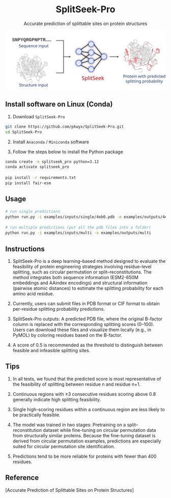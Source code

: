 <h1 align="center">SplitSeek-Pro</h1>
<p align="center">Accurate prediction of splittable sites on protein structures</p>

![SplitSeek-Pro](figures/SplitSeek.svg)

## Install software on Linux (Conda)

1. Download `SplitSeek-Pro`

```bash
git clone https://github.com/pkwyx/SplitSeek-Pro.git
cd SplitSeek-Pro
```

2. Install `Anaconda` / `Miniconda` software

3. Follow the steps below to install the Python package

```bash
conda create -n splitseek_pro python=3.12
conda activate splitseek_pro

pip install -r requirements.txt
pip install fair-esm

```

## Usage

```bash
# run single predictions
python run.py -i examples/inputs/single/4eb0.pdb -o examples/outputs/4eb0

# run multiple predictions (put all the pdb files into a folder)
python run.py -i examples/inputs/multi -o examples/outputs/multi

```

## Instructions

1. SplitSeek-Pro is a deep learning–based method designed to evaluate the feasibility of protein engineering strategies involving residue-level splitting, such as circular permutation or split–reconstitutions. The method integrates both sequence information (ESM2-650M embeddings and AAindex encodings) and structural information (pairwise atomic distances) to estimate the splitting probability for each amino acid residue.

2. Currently, users can submit files in PDB format or CIF format to obtain per-residue splitting probability predictions.

3. SplitSeek-Pro outputs: A predicted PDB file, where the original B-factor column is replaced with the corresponding splitting scores (0–100). Users can download these files and visualize them locally (e.g., in PyMOL) by coloring residues based on the B-factor.

4. A score of 0.5 is recommended as the threshold to distinguish between feasible and infeasible splitting sites.

## Tips

1. In all tests, we found that the predicted score is most representative of the feasibility of splitting between residue n and residue n+1.

2. Continuous regions with ≥3 consecutive residues scoring above 0.8 generally indicate high splitting feasibility.

3. Single high-scoring residues within a continuous region are less likely to be practically feasible.

4. The model was trained in two stages: Pretraining on a split–reconstitution dataset while fine-tuning on circular permutation data from structurally similar proteins. Because the fine-tuning dataset is derived from circular permutation examples, predictions are especially suited for circular permutation site identification.

5. Predictions tend to be more reliable for proteins with fewer than 400 residues.

## Reference

[Accurate Prediction of Splittable Sites on Protein Structures]
